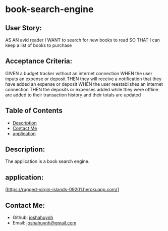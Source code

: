 # book-search-engine
  ## User Story:
  AS AN avid reader
  I WANT to search for new books to read
  SO THAT I can keep a list of books to purchase
  ## Acceptance Criteria:
  GIVEN a budget tracker without an internet connection
  WHEN the user inputs an expense or deposit
  THEN they will receive a notification that they have added an expense or deposit
  WHEN the user reestablishes an internet connection
  THEN the deposits or expenses added while they were offline are added to their transaction history and their totals are updated
  ## Table of Contents 
  - [Description](#description)
  - [Contact Me](#contact-me)
  - [application](#application)
  ## Description:
  The application is a book search engine.
  ## application:
  [https://rugged-virgin-islands-09201.herokuapp.com/]
  ## Contact Me:
  - Github: [joshahuynh](https://github.com/joshahuynh)
  - Email: joshahuynh@gmail.com 
